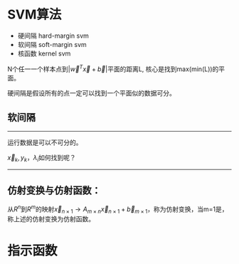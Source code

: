 # SVM算法
- 硬间隔 hard-margin svm
- 软间隔 soft-margin svm
- 核函数 kernel svm

N个任一一个样本点到|$\vec{w}^T\vec{x}+\vec{b}$|平面的距离L,
核心是找到max(min(L))的平面。

硬间隔是假设所有的点一定可以找到一个平面似的数据可分。

## 软间隔
-----

运行数据是可以不可分的。



$\vec{x}_k,y_{k}，\lambda_{i}$如何找到呢？

----

## 仿射变换与仿射函数：
从$R^n$到$R^m$的映射$\vec{x}_{n\times 1}\rightarrow A_{m \times n}\vec{x}_{n\times 1}+\vec{b}_{m \times 1}$，称为仿射变换，当m=1是，称上述的仿射变换为仿射函数。

# 指示函数
